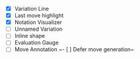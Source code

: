 - [x] Variation Line
- [x] Last move highlight
- [x] Notation Visualizer
- [ ] Unnamed Variation
- [ ] Inline shape
- [ ] Evaluation Gauge
- [ ] Move Annotation
~- [ ] Defer move generation~
